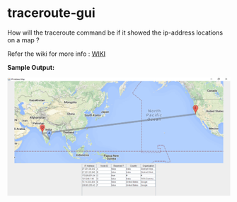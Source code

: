 # traceroute-gui
How will the traceroute command be if it showed the ip-address locations on a map ?

Refer the wiki for more info : [WIKI](https://github.com/cyberpirate92/traceroute-gui/wiki)

**Sample Output:**

![Sample Output](https://github.com/cyberpirate92/traceroute-gui/blob/master/sampleOutput.png)
